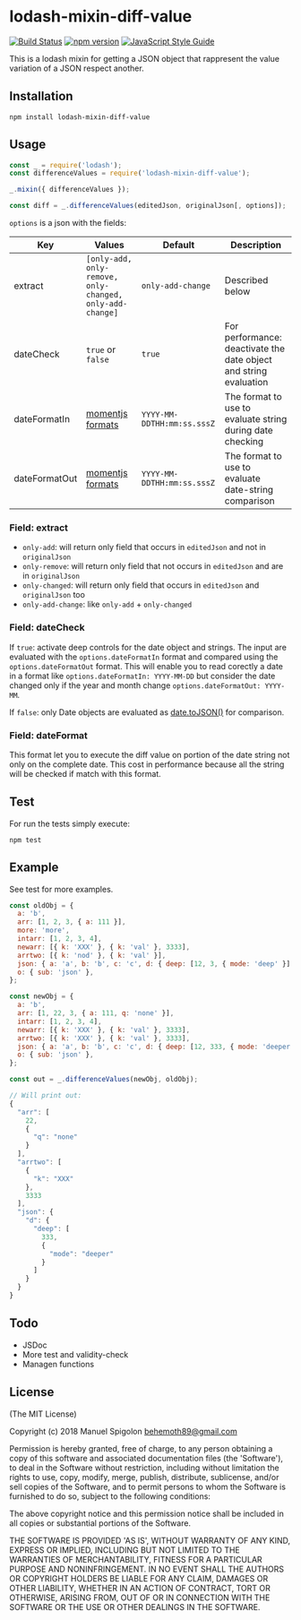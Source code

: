 # lodash-mixin-diff-value

[![Build Status](https://github.com/Eomm/lodash-mixin-diff-value/workflows/ci/badge.svg)](https://github.com/Eomm/lodash-mixin-diff-value/actions)
[![npm version](https://badge.fury.io/js/lodash-mixin-diff-value.svg)](https://badge.fury.io/js/lodash-mixin-diff-value)
[![JavaScript Style Guide](https://img.shields.io/badge/code_style-standard-brightgreen.svg)](https://standardjs.com)

This is a lodash mixin for getting a JSON object that rappresent the value variation of a JSON respect another.

## Installation

```
npm install lodash-mixin-diff-value
```


## Usage

```js
const _ = require('lodash');
const differenceValues = require('lodash-mixin-diff-value');

_.mixin({ differenceValues });

const diff = _.differenceValues(editedJson, originalJson[, options]);
```

`options` is a json with the fields:

| Key | Values | Default | Description |
| --- | ------ | ------- | ----------- |
| extract | `[only-add, only-remove, only-changed, only-add-change]` | `only-add-change` | Described below
| dateCheck | `true` or `false` | `true` | For performance: deactivate the date object and string evaluation
| dateFormatIn | [momentjs formats](https://momentjs.com/docs/#/parsing/string-format/) | `YYYY-MM-DDTHH:mm:ss.sssZ` | The format to use to evaluate string during date checking
| dateFormatOut | [momentjs formats](https://momentjs.com/docs/#/parsing/string-format/) | `YYYY-MM-DDTHH:mm:ss.sssZ` | The format to use to evaluate date-string comparison

### Field: extract

+ `only-add`: will return only field that occurs in `editedJson` and not in `originalJson`
+ `only-remove`: will return only field that not occurs in `editedJson` and are in `originalJson`
+ `only-changed`: will return only field that occurs in `editedJson` and `originalJson` too
+ `only-add-change`: like `only-add` + `only-changed`

### Field: dateCheck

If `true`: activate deep controls for the date object and strings. The input are evaluated with the `options.dateFormatIn` format and compared using the `options.dateFormatOut` format.
This will enable you to read corectly a date in a format like `options.dateFormatIn: YYYY-MM-DD` but consider the date changed only if the year and month change `options.dateFormatOut: YYYY-MM`.

If `false`: only Date objects are evaluated as [date.toJSON()](https://developer.mozilla.org/en-US/docs/Web/JavaScript/Reference/Global_Objects/Date/toJSON) for comparison.

### Field: dateFormat

This format let you to execute the diff value on portion of the date string not only on the complete date.
This cost in performance because all the string will be checked if match with this format.


## Test

For run the tests simply execute:
```
npm test
```


## Example

See test for more examples.

```js
const oldObj = {
  a: 'b',
  arr: [1, 2, 3, { a: 111 }],
  more: 'more',
  intarr: [1, 2, 3, 4],
  newarr: [{ k: 'XXX' }, { k: 'val' }, 3333],
  arrtwo: [{ k: 'nod' }, { k: 'val' }],
  json: { a: 'a', b: 'b', c: 'c', d: { deep: [12, 3, { mode: 'deep' }] } },
  o: { sub: 'json' },
};

const newObj = {
  a: 'b',
  arr: [1, 22, 3, { a: 111, q: 'none' }],
  intarr: [1, 2, 3, 4],
  newarr: [{ k: 'XXX' }, { k: 'val' }, 3333],
  arrtwo: [{ k: 'XXX' }, { k: 'val' }, 3333],
  json: { a: 'a', b: 'b', c: 'c', d: { deep: [12, 333, { mode: 'deeper' }] } },
  o: { sub: 'json' },
};

const out = _.differenceValues(newObj, oldObj);

// Will print out:
{
  "arr": [
    22,
    {
      "q": "none"
    }
  ],
  "arrtwo": [
    {
      "k": "XXX"
    },
    3333
  ],
  "json": {
    "d": {
      "deep": [
        333,
        {
          "mode": "deeper"
        }
      ]
    }
  }
}
```


## Todo

+ JSDoc
+ More test and validity-check
+ Managen functions


## License
(The MIT License)

Copyright (c) 2018 Manuel Spigolon <behemoth89@gmail.com>

Permission is hereby granted, free of charge, to any person obtaining a copy of this software and associated documentation files (the 'Software'), to deal in the Software without restriction, including without limitation the rights to use, copy, modify, merge, publish, distribute, sublicense, and/or sell copies of the Software, and to permit persons to whom the Software is furnished to do so, subject to the following conditions:

The above copyright notice and this permission notice shall be included in all copies or substantial portions of the Software.

THE SOFTWARE IS PROVIDED 'AS IS', WITHOUT WARRANTY OF ANY KIND, EXPRESS OR IMPLIED, INCLUDING BUT NOT LIMITED TO THE WARRANTIES OF MERCHANTABILITY, FITNESS FOR A PARTICULAR PURPOSE AND NONINFRINGEMENT. IN NO EVENT SHALL THE AUTHORS OR COPYRIGHT HOLDERS BE LIABLE FOR ANY CLAIM, DAMAGES OR OTHER LIABILITY, WHETHER IN AN ACTION OF CONTRACT, TORT OR OTHERWISE, ARISING FROM, OUT OF OR IN CONNECTION WITH THE SOFTWARE OR THE USE OR OTHER DEALINGS IN THE SOFTWARE.
